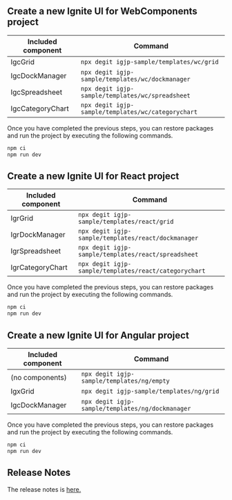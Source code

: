 ## Create a new Ignite UI for WebComponents project

| Included component | Command                                            |
| ------------------ | -------------------------------------------------- |
| IgcGrid            | `npx degit igjp-sample/templates/wc/grid`          |
| IgcDockManager     | `npx degit igjp-sample/templates/wc/dockmanager`   |
| IgcSpreadsheet     | `npx degit igjp-sample/templates/wc/spreadsheet`   |
| IgcCategoryChart   | `npx degit igjp-sample/templates/wc/categorychart` |

Once you have completed the previous steps, you can restore packages and run the project by executing the following commands.

```bash
npm ci
npm run dev
```

## Create a new Ignite UI for React project

| Included component | Command                                               |
| ------------------ | ----------------------------------------------------- |
| IgrGrid            | `npx degit igjp-sample/templates/react/grid`          |
| IgrDockManager     | `npx degit igjp-sample/templates/react/dockmanager`   |
| IgrSpreadsheet     | `npx degit igjp-sample/templates/react/spreadsheet`   |
| IgrCategoryChart   | `npx degit igjp-sample/templates/react/categorychart` |

Once you have completed the previous steps, you can restore packages and run the project by executing the following commands.

```bash
npm ci
npm run dev
```

## Create a new Ignite UI for Angular project

| Included component | Command                                            |
| ------------------ | -------------------------------------------------- |
| (no components)    | `npx degit igjp-sample/templates/ng/empty`         |
| IgxGrid            | `npx degit igjp-sample/templates/ng/grid`          |
| IgcDockManager     | `npx degit igjp-sample/templates/ng/dockmanager`   |

Once you have completed the previous steps, you can restore packages and run the project by executing the following commands.

```bash
npm ci
npm run dev
```

## Release Notes

The release notes is [here.](RELEASE-NOTES.txt)
